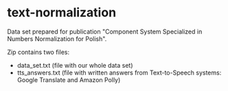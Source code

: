 # text-normalization
Data set prepared for publication "Component System Specialized in Numbers Normalization for Polish".

Zip contains two files:

- data_set.txt (file with our whole data set)
- tts_answers.txt (file with written answers from Text-to-Speech systems: Google Translate and Amazon Polly)
